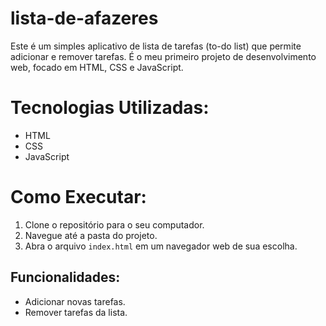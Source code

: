# lista-de-afazeres
 Este é um simples aplicativo de lista de tarefas (to-do list) que permite adicionar e remover tarefas. É o meu primeiro projeto de desenvolvimento web, focado em HTML, CSS e JavaScript.
# Tecnologias Utilizadas:
- HTML
- CSS
- JavaScript

# Como Executar:

1. Clone o repositório para o seu computador.
2. Navegue até a pasta do projeto.
3. Abra o arquivo `index.html` em um navegador web de sua escolha.

## Funcionalidades:
- Adicionar novas tarefas.
- Remover tarefas da lista.
